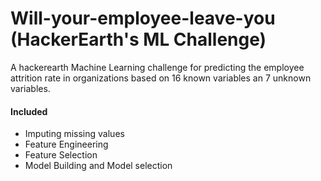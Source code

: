 # Will-your-employee-leave-you (HackerEarth's ML Challenge)
A hackerearth Machine Learning challenge for predicting the employee attrition rate in organizations based on 16 known variables an 7 unknown variables.
#### Included 
- Imputing missing values
- Feature Engineering
- Feature Selection
- Model Building and Model selection
